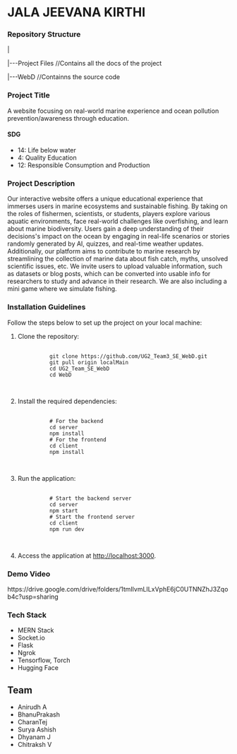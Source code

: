 <html>
  <head>
    
  </head>
  <body>
    <h1>JALA JEEVANA KIRTHI</h1>
    <h3>Repository Structure</h3>
    <p>|</p>
    <p>|---Project Files //Contains all the docs of the project</p>
    <p>|---WebD //Containns the source code</p>
    <h3>Project Title</h3>
    <p>A website focusing on real-world marine experience and ocean pollution prevention/awareness through education. </p>
    <h4>SDG</h4>
    <ul>
      <li>14: Life below water</li>
      <li>4: Quality Education</li>
      <li>12: Responsible Consumption and Production</li>
    </ul>
    <h3>Project Description</h3>
    <p>Our interactive website offers a unique educational experience that immerses users in marine ecosystems and sustainable fishing. By taking on the roles of fishermen, scientists, or students, players explore various aquatic environments, face real-world challenges like overfishing, and learn about marine biodiversity. Users gain a deep understanding of their decisions's impact on the ocean by engaging in real-life scenarios or stories randomly generated by AI, quizzes, and real-time weather updates. Additionally, our platform aims to contribute to marine research by streamlining the collection of marine data about fish catch, myths, unsolved scientific issues, etc. We invite users to upload valuable information, such as datasets or blog posts, which can be converted into usable info for researchers to study and advance in their research. We are also including a mini game where we simulate fishing.</p>
    <h3>Installation Guidelines</h3>
    <p>Follow the steps below to set up the project on your local machine:</p>
    <ol>
      <li>Clone the repository:</li>
      <pre>
        <code>
          git clone https://github.com/UG2_Team3_SE_WebD.git
          git pull origin localMain
          cd UG2_Team_SE_WebD
          cd WebD
        </code>
      </pre>
      <li>Install the required dependencies:</li>
      <pre>
        <code>
          # For the backend
          cd server
          npm install
          # For the frontend
          cd client
          npm install
        </code>
      </pre>
      <li>Run the application:</li>
      <pre>
        <code>
          # Start the backend server
          cd server
          npm start
          # Start the frontend server
          cd client
          npm run dev
        </code>
      </pre>
      <li>Access the application at <a href="http://localhost:3000">http://localhost:3000</a>.</li>
    </ol>
    <h3>Demo Video</h3>
    <p>https://drive.google.com/drive/folders/1tmIlvmLILxVphE6jC0UTNNZhJ3Zqob4c?usp=sharing</p>
    <h3>Tech Stack</h3>
    <ul>
      <li>MERN Stack</li>
      <li>Socket.io</li>
      <li>Flask</li>
      <li>Ngrok</li>
      <li>Tensorflow, Torch</li>
      <li>Hugging Face</li>
    </ul>
    <h2>Team</h2>
    <ul>
      <li>Anirudh A</li>
      <li>BhanuPrakash</li>
      <li>CharanTej</li>
      <li>Surya Ashish</li>
      <li>Dhyanam J</li>
      <li>Chitraksh V</li>
    </ul>
  </body>
</html>
